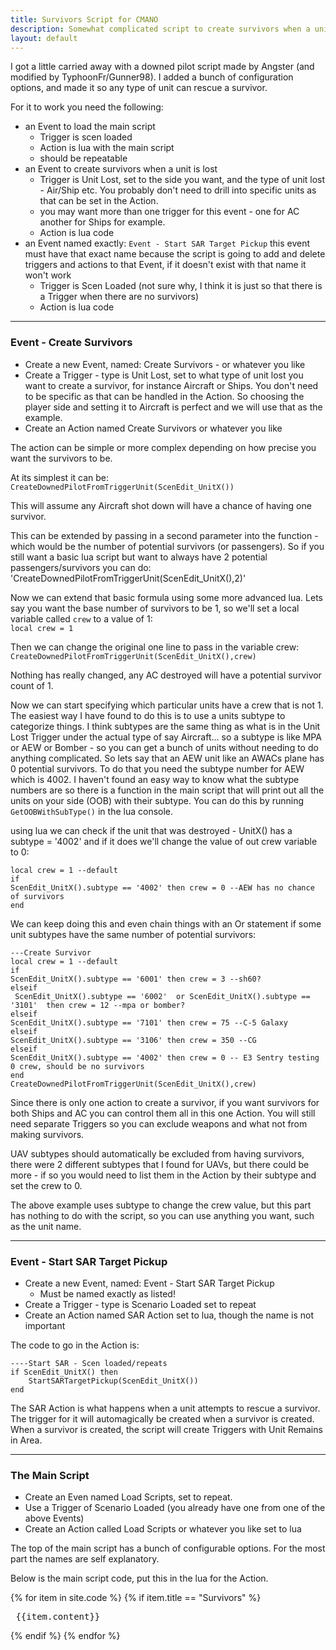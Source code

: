 ```yaml
---
title: Survivors Script for CMANO
description: Somewhat complicated script to create survivors when a unit such as an Aircraft is destroyed
layout: default
---
```


I got a little carried away with a downed pilot script made by Angster (and modified by TyphoonFr/Gunner98). I added a bunch of configuration options, and made it so any type of unit can rescue a survivor.

For it to work you need the following:

- an Event to load the main script
	- Trigger is scen loaded
	- Action is lua with the main script
	- should be repeatable
- an Event to create survivors when a unit is lost	
	- Trigger is Unit Lost, set to the side you want, and the type of unit lost - Air/Ship etc. You probably don't need to drill into specific units as that can be set in the Action.
	- you may want more than one trigger for this event - one for AC another for Ships for example.
	- Action is lua code	
- an Event named exactly: `Event - Start SAR Target Pickup` this event must have that exact name because the script is going to add and delete triggers and actions to that Event, if it doesn't exist with that name it won't work
	- Trigger is Scen Loaded (not sure why, I think it is just so that there is a Trigger when there are no survivors)
	- Action is lua code


-----

### Event - Create Survivors

- Create a new Event, named: Create Survivors - or whatever you like
- Create a Trigger - type is Unit Lost, set to what type of unit lost you want to create a survivor, for instance Aircraft or Ships. You don't need to be specific as that can be handled in the Action. So choosing the player side and setting it to Aircraft is perfect and we will use that as the example.
- Create an Action named Create Survivors or whatever you like

The action can be simple or more complex depending on how precise you want the survivors to be.

At its simplest it can be:  
`CreateDownedPilotFromTriggerUnit(ScenEdit_UnitX())`

This will assume any Aircraft shot down will have a chance of having one survivor.

This can be extended by passing in a second parameter into the function - which would be the number of potential survivors (or passengers). So if you still want a basic lua script but want to always have 2 potential passengers/survivors you can do:
'CreateDownedPilotFromTriggerUnit(ScenEdit_UnitX(),2)'

Now we can extend that basic formula using some more advanced lua. Lets say you want the base number of survivors to be 1, so we'll set a local variable called `crew` to a value of 1:  
`local crew = 1`

Then we can change the original one line to pass in the variable crew:  
`CreateDownedPilotFromTriggerUnit(ScenEdit_UnitX(),crew)`

Nothing has really changed, any AC destroyed will have a potential survivor count of 1.

Now we can start specifying which particular units have a crew that is not 1. The easiest way I have found to do this is to use a units subtype to categorize things. I think subtypes are the same thing as what is in the Unit Lost Trigger under the actual type of say Aircraft... so a subtype is like MPA or AEW or Bomber - so you can get a bunch of units without needing to do anything complicated. So lets say that an AEW unit like an AWACs plane has 0 potential survivors. To do that you need the subtype number for AEW which is 4002. I haven't found an easy way to know what the subtype numbers are so there is a function in the main script that will print out all the units on your side (OOB) with their subtype. You can do this by running `GetOOBWithSubType()` in the lua console.

using lua we can check if the unit that was destroyed - UnitX() has a subtype = '4002' and if it does we'll change the value of out crew variable to 0:  
```
local crew = 1 --default
if 
ScenEdit_UnitX().subtype == '4002' then crew = 0 --AEW has no chance of survivors
end
```

We can keep doing this and even chain things with an Or statement if some unit subtypes have the same number of potential survivors:  

```
---Create Survivor
local crew = 1 --default
if 
ScenEdit_UnitX().subtype == '6001' then crew = 3 --sh60?
elseif 
 ScenEdit_UnitX().subtype == '6002'  or ScenEdit_UnitX().subtype == '3101'  then crew = 12 --mpa or bomber?
elseif 
ScenEdit_UnitX().subtype == '7101' then crew = 75 --C-5 Galaxy
elseif 
ScenEdit_UnitX().subtype == '3106' then crew = 350 --CG
elseif 
ScenEdit_UnitX().subtype == '4002' then crew = 0 -- E3 Sentry testing 0 crew, should be no survivors
end
CreateDownedPilotFromTriggerUnit(ScenEdit_UnitX(),crew)
```

Since there is only one action to create a survivor, if you want survivors for both Ships and AC you can control them all in this one Action. You will still need separate Triggers so you can exclude weapons and what not from making survivors.

UAV subtypes should automatically be excluded from having survivors, there were 2 different subtypes that I found for UAVs, but there could be more - if so you would need to list them in the Action by their subtype and set the crew to 0. 

The above example uses subtype to change the crew value, but this part has nothing to do with the script, so you can use anything you want, such as the unit name.

-----

### Event - Start SAR Target Pickup

- Create a new Event, named: Event - Start SAR Target Pickup
	- Must be named exactly as listed!
- Create a Trigger - type is Scenario Loaded set to repeat
- Create an Action named SAR Action set to lua, though the name is not important

The code to go in the Action is:
```
----Start SAR - Scen loaded/repeats
if ScenEdit_UnitX() then
    StartSARTargetPickup(ScenEdit_UnitX())
end
```

The SAR Action is what happens when a unit attempts to rescue a survivor. The trigger for it will automagically be created when a survivor is created. When a survivor is created, the script will create Triggers with Unit Remains in Area.

---

### The Main Script

- Create an Even named Load Scripts, set to repeat.
- Use a Trigger of Scenario Loaded (you already have one from one of the above Events)
- Create an Action called Load Scripts or whatever you like set to lua

The top of the main script has a bunch of configurable options. For the most part the names are self explanatory.

Below is the main script code, put this in the lua for the Action.


{% for item in site.code %}
{% if item.title == "Survivors" %}
<pre>
 {{item.content}}
</pre>
{% endif %}
{% endfor %}
 